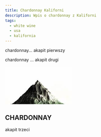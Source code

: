 ```yaml
---
title: Chardonnay Kaliforni
description: Wpis o chardonnay z Kaliforni
tags:
  - white wine
  - usa
  - kalifornia
---
```

chardonnay... akapit pierwszy

chardonnay ... akapit drugi

![alt gora](/img/mountain.png)

## CHARDONNAY

akapit trzeci
